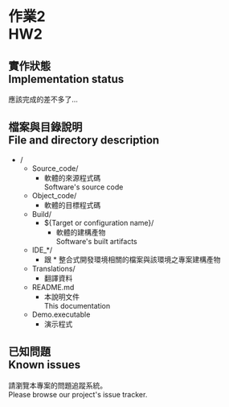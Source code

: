 # 作業2<br />HW2
## 實作狀態<br />Implementation status
應該完成的差不多了...

## 檔案與目錄說明<br />File and directory description
* /
    * Source_code/
        * 軟體的來源程式碼  
          Software's source code
    * Object_code/
        * 軟體的目標程式碼
    * Build/
        * ${Target or configuration name}/
            * 軟體的建構產物  
              Software's built artifacts
    * IDE_*/
        * 跟 * 整合式開發環境相關的檔案與該環境之專案建構產物
    * Translations/
        * 翻譯資料
    * README.md
        * 本說明文件  
          This documentation
    * Demo.executable
        * 演示程式

## 已知問題<br />Known issues
請瀏覽本專案的問題追蹤系統。  
Please browse our project's issue tracker.